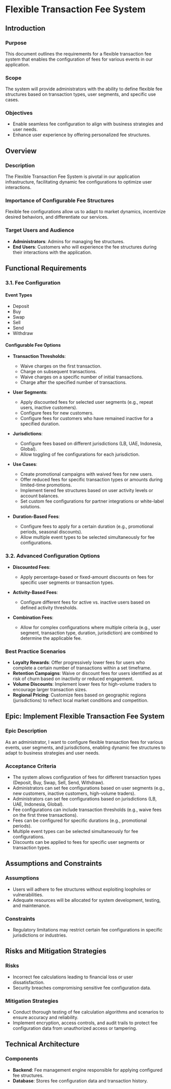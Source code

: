 # Flexible Transaction Fee System

## Introduction

### Purpose
This document outlines the requirements for a flexible transaction fee system that enables the configuration of fees for various events in our application.

### Scope
The system will provide administrators with the ability to define flexible fee structures based on transaction types, user segments, and specific use cases.

### Objectives
- Enable seamless fee configuration to align with business strategies and user needs.
- Enhance user experience by offering personalized fee structures.

## Overview

### Description
The Flexible Transaction Fee System is pivotal in our application infrastructure, facilitating dynamic fee configurations to optimize user interactions.

### Importance of Configurable Fee Structures
Flexible fee configurations allow us to adapt to market dynamics, incentivize desired behaviors, and differentiate our services.

### Target Users and Audience
- **Administrators**: Admins for managing fee structures.
- **End Users**: Customers who will experience the fee structures during their interactions with the application.

## Functional Requirements

### 3.1. Fee Configuration

#### Event Types
- Deposit
- Buy
- Swap
- Sell
- Send
- Withdraw

#### Configurable Fee Options

- **Transaction Thresholds**:
  - Waive charges on the first transaction.
  - Charge on subsequent transactions.
  - Waive charges on a specific number of initial transactions.
  - Charge after the specified number of transactions.

- **User Segments**:
  - Apply discounted fees for selected user segments (e.g., repeat users, inactive customers).
  - Configure fees for new customers.
  - Configure fees for customers who have remained inactive for a specified duration.

- **Jurisdictions**:
  - Configure fees based on different jurisdictions (LB, UAE, Indonesia, Global).
  - Allow toggling of fee configurations for each jurisdiction.

- **Use Cases**:
  - Create promotional campaigns with waived fees for new users.
  - Offer reduced fees for specific transaction types or amounts during limited-time promotions.
  - Implement tiered fee structures based on user activity levels or account balances.
  - Set custom fee configurations for partner integrations or white-label solutions.

- **Duration-Based Fees**:
  - Configure fees to apply for a certain duration (e.g., promotional periods, seasonal discounts).
  - Allow multiple event types to be selected simultaneously for fee configurations.

### 3.2. Advanced Configuration Options

- **Discounted Fees**:
  - Apply percentage-based or fixed-amount discounts on fees for specific user segments or transaction types.

- **Activity-Based Fees**:
  - Configure different fees for active vs. inactive users based on defined activity thresholds.

- **Combination Fees**:
  - Allow for complex configurations where multiple criteria (e.g., user segment, transaction type, duration, jurisdiction) are combined to determine the applicable fee.

### Best Practice Scenarios

- **Loyalty Rewards**: Offer progressively lower fees for users who complete a certain number of transactions within a set timeframe.
- **Retention Campaigns**: Waive or discount fees for users identified as at risk of churn based on inactivity or reduced engagement.
- **Volume Discounts**: Implement lower fees for high-volume traders to encourage larger transaction sizes.
- **Regional Pricing**: Customize fees based on geographic regions (jurisdictions) to reflect local market conditions and competition.

## Epic: Implement Flexible Transaction Fee System

### Epic Description
As an administrator, I want to configure flexible transaction fees for various events, user segments, and jurisdictions, enabling dynamic fee structures to adapt to business strategies and user needs.

### Acceptance Criteria
- The system allows configuration of fees for different transaction types (Deposit, Buy, Swap, Sell, Send, Withdraw).
- Administrators can set fee configurations based on user segments (e.g., new customers, inactive customers, high-volume traders).
- Administrators can set fee configurations based on jurisdictions (LB, UAE, Indonesia, Global).
- Fee configurations can include transaction thresholds (e.g., waive fees on the first three transactions).
- Fees can be configured for specific durations (e.g., promotional periods).
- Multiple event types can be selected simultaneously for fee configurations.
- Discounts can be applied to fees for specific user segments or transaction types.

## Assumptions and Constraints

### Assumptions
- Users will adhere to fee structures without exploiting loopholes or vulnerabilities.
- Adequate resources will be allocated for system development, testing, and maintenance.

### Constraints
- Regulatory limitations may restrict certain fee configurations in specific jurisdictions or industries.

## Risks and Mitigation Strategies

### Risks
- Incorrect fee calculations leading to financial loss or user dissatisfaction.
- Security breaches compromising sensitive fee configuration data.

### Mitigation Strategies
- Conduct thorough testing of fee calculation algorithms and scenarios to ensure accuracy and reliability.
- Implement encryption, access controls, and audit trails to protect fee configuration data from unauthorized access or tampering.

## Technical Architecture

### Components
- **Backend**: Fee management engine responsible for applying configured fee structures.
- **Database**: Stores fee configuration data and transaction history.
